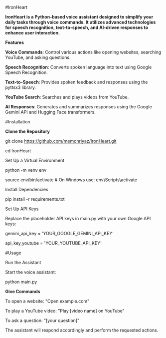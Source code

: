 #IronHeart

**IronHeart is a Python-based voice assistant designed to simplify your daily tasks through voice commands. It utilizes advanced technologies for speech recognition, text-to-speech, and AI-driven responses to enhance user interaction.**


**Features**

**Voice Commands**: Control various actions like opening websites, searching YouTube, and asking questions.

**Speech Recognition**: Converts spoken language into text using Google Speech Recognition.

**Text-to-Speech**: Provides spoken feedback and responses using the pyttsx3 library.

**YouTube Search**: Searches and plays videos from YouTube.

**AI Responses**: Generates and summarizes responses using the Google Gemini API and Hugging Face transformers.

#Installation

**Clone the Repository**

git clone https://github.com/memonriyaz/IronHeart.git

cd IronHeart

Set Up a Virtual Environment

python -m venv env

source env/bin/activate  # On Windows use: env\Scripts\activate

Install Dependencies

pip install -r requirements.txt

Set Up API Keys

Replace the placeholder API keys in main.py with your own Google API keys:

gemini_api_key = 'YOUR_GOOGLE_GEMINI_API_KEY'

api_key_youtube = 'YOUR_YOUTUBE_API_KEY'

#Usage

Run the Assistant

Start the voice assistant:

python main.py

**Give Commands**

To open a website: "Open example.com"

To play a YouTube video: "Play [video name] on YouTube"

To ask a question: "[your question]"

The assistant will respond accordingly and perform the requested actions.
